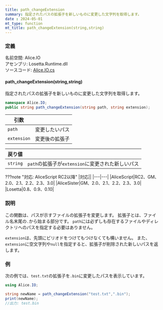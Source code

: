 ```yaml
---
title: path_changeExtension
summary: 指定されたパスの拡張子を新しいものに変更した文字列を取得します。
date : 2024-05-01
mt_type: function
mt_title: path_changeExtension(string,string)
---
```


### 定義
名前空間: Alice.IO<br/>
アセンブリ: Losetta.Runtime.dll<br/>
ソースコード: [Alice.IO.cs](https://github.com/WSOFT-Project/Losetta/blob/master/Losetta.Runtime/Alice.IO.cs)

#### path_changeExtension(string,string)

指定されたパスの拡張子を新しいものに変更した文字列を取得します。

```cs title="AliceScript"
namespace Alice.IO;
public string path_changeExtension(string path, string extension);
```

|引数| |
|-|-|
|`path`|変更したいパス|
|`extension`|変更後の拡張子|

|戻り値| |
|-|-|
|`string`|`path`の拡張子が`extension`に変更された新しいパス|

???note "対応: AliceScript RC2以降"
    |対応||
    |---|---|
    |AliceScript|RC2、GM、2.0、2.1、2.2、2.3、3.0|
    |AliceSister|GM、2.0、2.1、2.2、2.3、3.0|
    |Losetta|0.8、0.9、0.10|

### 説明

この関数は、パスが示すファイルの拡張子を変更します。
拡張子とは、ファイル名末尾の`.`から始まる部分です。
`path`には必ずしも存在するファイルやディレクトリへのパスを指定する必要はありません。

`extension`は、先頭にピリオドをつけてもつけなくても構いません。
また、`extension`に空文字列や`null`を指定すると、拡張子が削除された新しいパスを返します。

### 例
次の例では、`test.txt`の拡張子を`.bin`に変更したパスを表示しています。

```cs title="AliceScript"
using Alice.IO;

string newName = path_changeExtension("test.txt",".bin");
print(newName);
//出力: test.bin
```